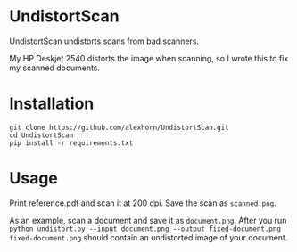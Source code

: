 # UndistortScan
UndistortScan undistorts scans from bad scanners.

My HP Deskjet 2540 distorts the image when scanning, so I wrote this to fix my scanned documents.

# Installation
```
git clone https://github.com/alexhorn/UndistortScan.git
cd UndistortScan
pip install -r requirements.txt
```

# Usage
Print reference.pdf and scan it at 200 dpi. Save the scan as `scanned.png`.

As an example, scan a document and save it as `document.png`. After you run `python undistort.py --input document.png --output fixed-document.png` `fixed-document.png` should contain an undistorted image of your document.
